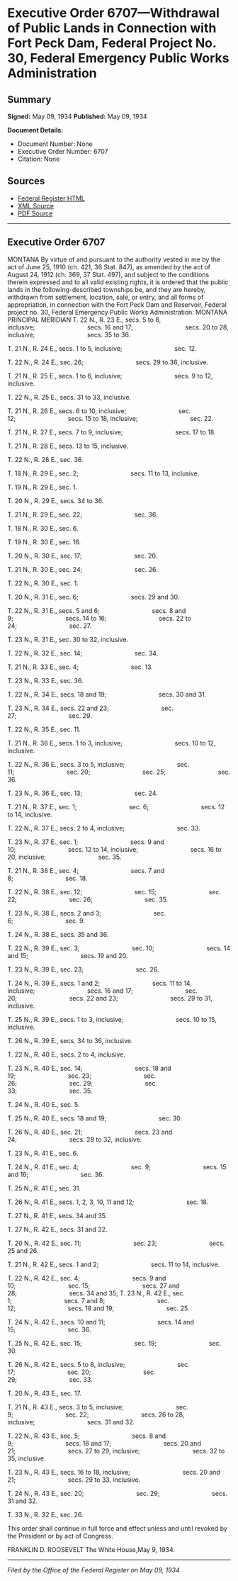 # Executive Order 6707—Withdrawal of Public Lands in Connection with Fort Peck Dam, Federal Project No. 30, Federal Emergency Public Works Administration

## Summary

**Signed:** May 09, 1934
**Published:** May 09, 1934

**Document Details:**
- Document Number: None
- Executive Order Number: 6707
- Citation: None

## Sources
- [Federal Register HTML](https://www.presidency.ucsb.edu/documents/executive-order-6707-withdrawal-public-lands-connection-with-fort-peck-dam-federal-project)
- [XML Source](None)
- [PDF Source](None)

---

## Executive Order 6707

MONTANA
By virtue of and pursuant to the authority vested in me by the act of June 25, 1910 (ch. 421, 36 Stat. 847), as amended by the act of August 24, 1912 (ch. 369, 37 Stat. 497), and subject to the conditions therein expressed and to all valid existing rights, it is ordered that the public lands in the following-described townships be, and they are hereby, withdrawn from settlement, location, sale, or entry, and all forms of appropriation, in connection with the Fort Peck Dam and Reservoir, Federal project no. 30, Federal Emergency Public Works Administration:
MONTANA PRINCIPAL MERIDIAN
T. 22 N., R. 23 E., secs. 5 to 8, inclusive;                              secs. 16 and 17;                              secs. 20 to 28, inclusive;                              secs. 35 to 36.

T. 21 N., R. 24 E., secs. 1 to 5, inclusive;                              sec. 12.

T. 22 N., R. 24 E., sec. 26;                              secs. 29 to 36, inclusive.

T. 21 N., R. 25 E., secs. 1 to 6, inclusive;                              secs. 9 to 12, inclusive.

T. 22 N., R. 25 E., secs. 31 to 33, inclusive.

T. 21 N., R. 26 E., secs. 6 to 10, inclusive;                              sec. 12;                              secs. 15 to 18, inclusive;                              sec. 22.

T. 21 N., R. 27 E., secs. 7 to 9, inclusive;                              secs. 17 to 18.

T. 21 N., R. 28 E., secs. 13 to 15, inclusive.

T. 22 N., R. 28 E., sec. 36.

T. 18 N., R. 29 E., sec. 2;                              secs. 11 to 13, inclusive.

T. 19 N., R. 29 E., sec. 1.

T. 20 N., R. 29 E., secs. 34 to 36.

T. 21 N., R. 29 E., sec. 22;                              sec. 36.

T. 18 N., R. 30 E., sec. 6.

T. 19 N., R. 30 E., sec. 16.

T. 20 N., R. 30 E., sec. 17;                              sec. 20.

T. 21 N., R. 30 E., sec. 24;                              sec. 26.

T. 22 N., R. 30 E., sec. 1.

T. 20 N., R. 31 E., sec. 6;                              secs. 29 and 30.

T. 22 N., R. 31 E., secs. 5 and 6;                              secs. 8 and 9;                              secs. 14 to 16;                              secs. 22 to 24;                              sec. 27.

T. 23 N., R. 31 E., sec. 30 to 32, inclusive.

T. 22 N., R. 32 E., sec. 14;                              sec. 34.

T. 21 N., R. 33 E., sec. 4;                              sec. 13.

T. 23 N., R. 33 E., sec. 36.

T. 22 N., R. 34 E., secs. 18 and 19;                              secs. 30 and 31.

T. 23 N., R. 34 E., secs. 22 and 23;                              sec. 27;                              sec. 29.

T. 22 N., R. 35 E., sec. 11.

T. 21 N., R. 36 E., secs. 1 to 3, inclusive;                              secs. 10 to 12, inclusive.

T. 22 N., R. 36 E., secs. 3 to 5, inclusive;                              sec. 11;                              sec. 20;                              sec. 25;                              sec. 36.

T. 23 N., R. 36 E., sec. 13;                              sec. 24.

T. 21 N., R. 37 E., sec. 1;                              sec. 6;                              secs. 12 to 14, inclusive.

T. 22 N., R. 37 E., secs. 2 to 4, inclusive;                              sec. 33.

T. 23 N., R. 37 E., sec. 1;                              secs. 9 and 10;                              secs. 12 to 14, inclusive;                              secs. 16 to 20, inclusive;                              sec. 35.

T. 21 N., R. 38 E., sec. 4;                              secs. 7 and 8;                              sec. 18.

T. 22 N., R. 38 E., sec. 12;                              sec. 15;                              sec. 22;                              sec. 26;                              sec. 35.

T. 23 N., R. 38 E., secs. 2 and 3;                              sec. 6;                              sec. 9.

T. 24 N., R. 38 E., secs. 35 and 36.

T. 22 N., R. 39 E., sec. 3;                              sec. 10;                              secs. 14 and 15;                              secs. 19 and 20.

T. 23 N., R. 39 E., sec. 23;                              sec. 26.

T. 24 N., R. 39 E., secs. 1 and 2;                              secs. 11 to 14, inclusive;                              secs. 16 and 17;                              sec. 20;                              secs. 22 and 23;                              secs. 29 to 31, inclusive.

T. 25 N., R. 39 E., secs. 1 to 3, inclusive;                              secs. 10 to 15, inclusive.

T. 26 N., R. 39 E., secs. 34 to 36, inclusive.

T. 22 N., R. 40 E., secs. 2 to 4, inclusive.

T. 23 N., R. 40 E., sec. 14;                              secs. 18 and 19;                              sec. 23;                              sec. 26;                              sec. 29;                              sec. 33;                              sec. 35.

T. 24 N., R. 40 E., sec. 5.

T. 25 N., R. 40 E., secs. 18 and 19;                              sec. 30.

T. 26 N., R. 40 E., sec. 21;                              secs. 23 and 24;                              secs. 28 to 32, inclusive.

T. 23 N., R. 41 E., sec. 6.

T. 24 N., R. 41 E., sec. 4;                              sec. 9;                              secs. 15 and 16;                              sec. 36.

T. 25 N., R. 41 E., sec. 31.

T. 26 N., R. 41 E., secs. 1, 2, 3, 10, 11 and 12;                              sec. 18.

T. 27 N., R. 41 E., secs. 34 and 35.

T. 27 N., R. 42 E., secs. 31 and 32.

T. 20 N., R. 42 E., sec. 11;                              sec. 23;                              secs. 25 and 26.

T. 21 N., R. 42 E., secs. 1 and 2;                              secs. 11 to 14, inclusive.

T. 22 N., R. 42 E., sec. 4;                              secs. 9 and 10;                              sec. 15;                              secs. 27 and 28;                              secs. 34 and 35;
T. 23 N., R. 42 E., sec. 1;                              secs. 7 and 8;                              sec. 12;                              secs. 18 and 19;                              sec. 25.

T. 24 N., R. 42 E., secs. 10 and 11;                              secs. 14 and 15;                              sec. 36.

T. 25 N., R. 42 E., sec. 15;                              sec. 19;                              sec. 30.

T. 26 N., R. 42 E., secs. 5 to 8, inclusive;                              sec. 17;                              sec. 20;                              sec. 29;                              sec. 33.

T. 20 N., R. 43 E., sec. 17.

T. 21 N., R. 43 E., secs. 3 to 5, inclusive;                              sec. 9;                              sec. 22;                              secs. 26 to 28, inclusive;                              secs. 31 and 32.

T. 22 N., R. 43 E., sec. 5;                              secs. 8 and 9;                              secs. 16 and 17;                              secs. 20 and 21;                              secs. 27 to 29, inclusive;                              secs. 32 to 35, inclusive.

T. 23 N., R. 43 E., secs. 16 to 18, inclusive;                              secs. 20 and 21;                              secs. 29 to 33, inclusive.

T. 24 N., R. 43 E., sec. 20;                              sec. 29;                              secs. 31 and 32.

T. 33 N., R. 32 E., sec. 26.

This order shall continue in full force and effect unless and until revoked by the President or by act of Congress.

FRANKLIN D. ROOSEVELT
The White House,May 9, 1934.

---

*Filed by the Office of the Federal Register on May 09, 1934*
